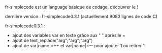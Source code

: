 fr-simplecode est un language basique de codage, découvrer le ! 

dernière version : fr-simplecode0.3.1 (actuellement 9083 lignes de code C)

fr-simplecode0.3.1 : 
+ ajout des variables var en texte grâce aux " " après le =
+ ajout de text_replace("arg";"arg";"arg")
+ ajout de var|name|=++ et var|name|=-- pour ajouter 1 ou retirer 1

